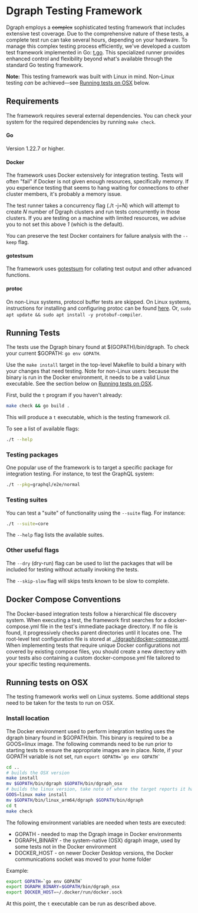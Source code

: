# Dgraph Testing Framework

Dgraph employs a ~~complex~~ sophisticated testing framework that includes extensive test coverage. 
Due to the comprehensive nature of these tests, a complete test run can take several hours, depending
on your hardware. To manage this complex testing process efficiently, we've developed a custom test 
framework implemented in Go: [t.go](t.go). This specialized runner provides enhanced 
control and flexibility beyond what's available through the standard Go testing framework.

**Note:** This testing framework was built with Linux in mind. Non-Linux testing *can* be achieved—see
[Running tests on OSX](#running-tests-on-osx) below.

## Requirements
The framework requires several external dependencies. You can check your system for the required dependencies
by running `make check`.

#### Go

Version 1.22.7 or higher.

#### Docker

The framework uses Docker extensively for integration testing. Tests will often "fail" if Docker is not given
enough resources, specifically memory. If you experience testing that seems to hang waiting for connections to 
other cluster members, it's probably a memory issue.

The test runner takes a concurrency flag (./t -j=N) which will attempt to create *N* number of Dgraph
clusters and run tests concurrently in those clusters. If you are testing on a machine with limited resources, 
we advise you to not set this above *1* (which is the default).

You can preserve the test Docker containers for failure analysis with the `--keep` flag.

#### gotestsum

The framework uses [gotestsum](https://github.com/gotestyourself/gotestsum#install) for collating test output
and other advanced functions.

#### protoc

On non-Linux systems, protocol buffer tests are skipped. On Linux systems, instructions for installing
and configuring protoc can be found [here](https://github.com/protocolbuffers/protobuf). Or, 
`sudo apt update && sudo apt install -y protobuf-compiler`.

## Running Tests

The tests use the Dgraph binary found at $(GOPATH)/bin/dgraph. To check your current $GOPATH: `go env GOPATH`. 

Use the `make install` target in the top-level Makefile to build a binary with your changes that need testing. 
Note for non-Linux users: because the binary is run in the Docker environment, it needs to be a valid Linux
executable. See the section below on [Running tests on OSX](#running-tests-on-osx).

First, build the `t` program if you haven't already:
```sh
make check && go build .
```

This will produce a `t` executable, which is the testing framework *cli*.

To see a list of available flags:

```sh
./t --help
```

### Testing packages

One popular use of the framework is to target a specific package for integration testing. For instance, 
to test the GraphQL system:

```sh
./t --pkg=graphql/e2e/normal
```

### Testing suites

You can test a "suite" of functionality using the `--suite` flag. For instance:

```sh
./t --suite=core
```

The `--help` flag lists the available suites.

### Other useful flags

The `--dry` (dry-run) flag can be used to list the packages that will be included for testing without
actually invoking the tests.

The `--skip-slow` flag will skips tests known to be slow to complete.

## Docker Compose Conventions

The Docker-based integration tests follow a hierarchical file discovery system. When executing a test, 
the framework first searches for a docker-compose.yml file in the test's immediate package directory. 
If no file is found, it progressively checks parent directories until it locates one. The root-level 
test configuration file is stored at [../dgraph/docker-compose.yml](../dgraph/docker-compose.yml). When 
implementing tests that require unique Docker configurations not covered by existing compose files, 
you should create a new directory with your tests also containing a custom docker-compose.yml file 
tailored to your specific testing requirements.

## Running tests on OSX

The testing framework works well on Linux systems. Some additional steps need to be taken for the 
tests to run on OSX.

### Install location

The Docker environment used to perform integration testing uses the dgraph binary found in $GOPATH/bin. 
This binary is required to be a GOOS=linux image. The following commands need to be run prior 
to starting tests to ensure the appropriate images are in place. Note, if your GOPATH variable is not 
set, run ``export GOPATH=`go env GOPATH` ``

```sh
cd ..
# builds the OSX version
make install
mv $GOPATH/bin/dgraph $GOPATH/bin/dgraph_osx
# builds the linux version, take note of where the target reports it has written the dgraph executable
GOOS=linux make install 
mv $GOPATH/bin/linux_arm64/dgraph $GOPATH/bin/dgraph
cd t
make check
```

The following environment variables are needed when tests are executed:

* GOPATH - needed to map the Dgraph image in Docker environments
* DGRAPH_BINARY - the system-native (OSX) dgraph image, used by some tests not in the Docker environment
* DOCKER_HOST - on newer Docker Desktop versions, the Docker communications socket was moved to your home folder

Example:

```sh
export GOPATH=`go env GOPATH`
export DGRAPH_BINARY=$GOPATH/bin/dgraph_osx
export DOCKER_HOST=~/.docker/run/docker.sock
```

At this point, the `t` executable can be run as described above.
